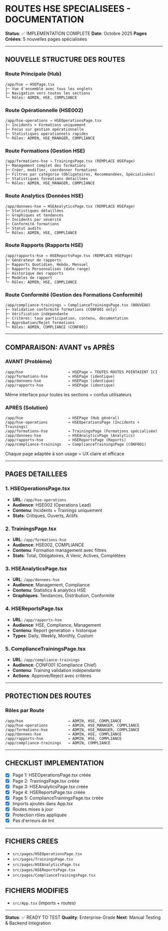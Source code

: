 # ROUTES HSE SPECIALISEES - DOCUMENTATION

**Status**: ✅ IMPLEMENTATION COMPLETE
**Date**: Octobre 2025
**Pages Créées**: 5 nouvelles pages spécialisées

---

## NOUVELLE STRUCTURE DES ROUTES

### Route Principale (Hub)
```
/app/hse → HSEPage.tsx
├─ Vue d'ensemble avec tous les onglets
├─ Navigation vers toutes les sections
└─ Rôles: ADMIN, HSE, COMPLIANCE
```

### Route Opérationnelle (HSE002)
```
/app/hse-operations → HSEOperationsPage.tsx
├─ Incidents + Formations uniquement
├─ Focus sur gestion opérationnelle
├─ Statistiques operationnels rapides
└─ Rôles: ADMIN, HSE_MANAGER, COMPLIANCE
```

### Route Formations (Gestion HSE)
```
/app/formations-hse → TrainingsPage.tsx (REMPLACE HSEPage)
├─ Management complet des formations
├─ Créer, modifier, coordonner formations
├─ Filtres par catégorie (Obligatoires, Recommandées, Spécialisées)
├─ Statistiques formations détaillées
└─ Rôles: ADMIN, HSE_MANAGER, COMPLIANCE
```

### Route Analytics (Données HSE)
```
/app/donnees-hse → HSEAnalyticsPage.tsx (REMPLACE HSEPage)
├─ Statistiques détaillées
├─ Graphiques et tendances
├─ Incidents par sévérité
├─ Conformité formations
├─ Statut audits
└─ Rôles: ADMIN, HSE, COMPLIANCE
```

### Route Rapports (Rapports HSE)
```
/app/rapports-hse → HSEReportsPage.tsx (REMPLACE HSEPage)
├─ Générateur de rapports
├─ Rapports Quotidien, Hebdo, Mensuel
├─ Rapports Personnalisés (date range)
├─ Historique des rapports
├─ Modèles de rapport
└─ Rôles: ADMIN, HSE, COMPLIANCE
```

### Route Conformité (Gestion des Formations Conformité)
```
/app/compliance-trainings → ComplianceTrainingsPage.tsx (NOUVEAU)
├─ Validation conformité formations (CONF001 only)
├─ Vérification indépendante
├─ Critères: taux participation, contenu, documentation
├─ Approbation/Rejet formations
└─ Rôles: ADMIN, COMPLIANCE (CONF001)
```

---

## COMPARAISON: AVANT vs APRÈS

### AVANT (Problème)
```
/app/hse                    → HSEPage ← TOUTES ROUTES POINTAIENT ICI
/app/formations-hse         → HSEPage (identique)
/app/donnees-hse            → HSEPage (identique)
/app/rapports-hse           → HSEPage (identique)
```

Même interface pour toutes les sections = confus utilisateurs

### APRÈS (Solution)
```
/app/hse                    → HSEPage (Hub général)
/app/hse-operations         → HSEOperationsPage (Incidents + Trainings)
/app/formations-hse         → TrainingsPage (Formations spécialisée)
/app/donnees-hse            → HSEAnalyticsPage (Analytics)
/app/rapports-hse           → HSEReportsPage (Reports)
/app/compliance-trainings   → ComplianceTrainingsPage (CONF001)
```

Chaque page adaptée à son usage = UX claire et efficace

---

## PAGES DETAILLEES

### 1. HSEOperationsPage.tsx
- **URL**: `/app/hse-operations`
- **Audience**: HSE002 (Operations Lead)
- **Contenu**: Incidents + Trainings uniquement
- **Stats**: Critiques, Ouverts, Actifs

### 2. TrainingsPage.tsx
- **URL**: `/app/formations-hse`
- **Audience**: HSE002, COMPLIANCE
- **Contenu**: Formation management avec filtres
- **Stats**: Total, Obligatoires, À Venir, Actives, Complétées

### 3. HSEAnalyticsPage.tsx
- **URL**: `/app/donnees-hse`
- **Audience**: Management, Compliance
- **Contenu**: Statistics & analytics HSE
- **Graphiques**: Tendances, Distribution, Conformité

### 4. HSEReportsPage.tsx
- **URL**: `/app/rapports-hse`
- **Audience**: HSE, Compliance, Management
- **Contenu**: Report generation + historique
- **Types**: Daily, Weekly, Monthly, Custom

### 5. ComplianceTrainingsPage.tsx
- **URL**: `/app/compliance-trainings`
- **Audience**: CONF001 (Compliance Chief)
- **Contenu**: Training validation indépendante
- **Actions**: Approve/Reject avec critères

---

## PROTECTION DES ROUTES

### Rôles par Route

```
/app/hse                    → ADMIN, HSE, COMPLIANCE
/app/hse-operations         → ADMIN, HSE_MANAGER, COMPLIANCE
/app/formations-hse         → ADMIN, HSE_MANAGER, COMPLIANCE
/app/donnees-hse            → ADMIN, HSE, COMPLIANCE
/app/rapports-hse           → ADMIN, HSE, COMPLIANCE
/app/compliance-trainings   → ADMIN, COMPLIANCE
```

---

## CHECKLIST IMPLEMENTATION

- [x] Page 1: HSEOperationsPage.tsx créée
- [x] Page 2: TrainingsPage.tsx créée
- [x] Page 3: HSEAnalyticsPage.tsx créée
- [x] Page 4: HSEReportsPage.tsx créée
- [x] Page 5: ComplianceTrainingsPage.tsx créée
- [x] Imports ajoutés dans App.tsx
- [x] Routes mises à jour
- [x] Protection rôles appliquée
- [x] Pas d'erreurs de lint

---

## FICHIERS CREES

- `src/pages/HSEOperationsPage.tsx`
- `src/pages/TrainingsPage.tsx`
- `src/pages/HSEAnalyticsPage.tsx`
- `src/pages/HSEReportsPage.tsx`
- `src/pages/ComplianceTrainingsPage.tsx`

## FICHIERS MODIFIES

- `src/App.tsx` (imports + routes)

---

**Status**: ✅ READY TO TEST
**Quality**: Enterprise-Grade
**Next**: Manual Testing & Backend Integration
